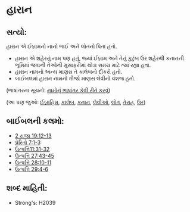 # હારાન 

## સત્યો: 

હારાન એ ઈબ્રામનો નાનો ભાઈ અને લોતનો પિતા હતો.

* હારાન એ શહેરનું નામ પણ હતું, જ્યાં ઈબ્રામ અને તેનું કુટુંબ ઉર શહેરથી કનાનની ભૂમિમાં જવાની તેઓની મુસાફરીમાં થોડા સમય માટે ત્યાં રહ્યા હતા.
* હારાન નામનો અન્ય માણસ તે કાલેબનો દીકરો હતો.
* બાઈબલમાં હારાન નામનો ત્રીજો માણસ લેવીનો વંશજ હતો.

(ભાષાંતરના સૂચનો: [નામોનું ભાષાંતર કેવી રીતે કરવું](rc://gu/ta/man/translate/translate-names))

(આ પણ જુઓ: [ઈબ્રાહિમ](../names/abraham.md), [કાલેબ](../names/caleb.md), [કનાન](../names/canaan.md), [લેવીઓ](../names/levite.md), [લોત](../names/lot.md), [તેરાહ](../names/terah.md), [ઉર](../names/ur.md))

## બાઈબલની કલમો: 

* [2 રાજા 19:12-13](rc://gu/tn/help/2ki/19/12)
* [પ્રેરિતો 7:1-3](rc://gu/tn/help/act/07/01)
* [ઉત્પત્તિ11:31-32](rc://gu/tn/help/gen/11/31)
* [ઉત્પત્તિ 27:43-45](rc://gu/tn/help/gen/27/43)
* [ઉત્પત્તિ 28:10-11](rc://gu/tn/help/gen/28/10)
* [ઉત્પત્તિ 29:4-6](rc://gu/tn/help/gen/29/04)

## શબ્દ માહિતી: 

* Strong's: H2039
